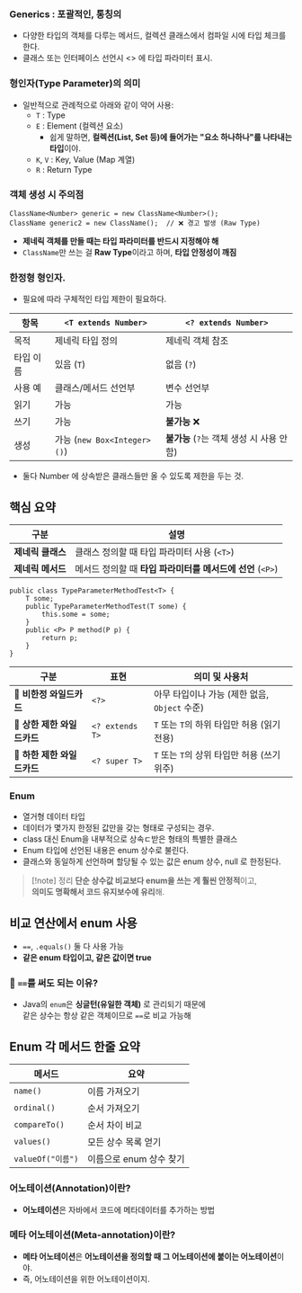 
### Generics : 포괄적인, 통칭의

- 다양한 타입의 객체를 다루는 메서드, 컬렉션 클래스에서 컴파일 시에 타입 체크를 한다. 
- 클래스 또는 인터페이스 선언시 <> 에 타입 파라미터 표시.


### 형인자(Type Parameter)의 의미

- 일반적으로 관례적으로 아래와 같이 약어 사용:
    - `T` : Type
    - `E` : Element (컬렉션 요소) 
	    - 쉽게 말하면, **컬렉션(List, Set 등)에 들어가는 "요소 하나하나"를 나타내는 타입**이야.
    - `K`, `V` : Key, Value (Map 계열)
    - `R` : Return Type
### 객체 생성 시 주의점
```
ClassName<Number> generic = new ClassName<Number>();
ClassName generic2 = new ClassName();  // ❌ 경고 발생 (Raw Type)
```

- **제네릭 객체를 만들 때는 타입 파라미터를 반드시 지정해야 해**
- `ClassName`만 쓰는 걸 **Raw Type**이라고 하며, **타입 안정성이 깨짐**

### 한정형 형인자. 
- 필요에 따라 구체적인 타입 제한이 필요하다. 

|항목|`<T extends Number>`|`<? extends Number>`|
|---|---|---|
|목적|제네릭 타입 정의|제네릭 객체 참조|
|타입 이름|있음 (`T`)|없음 (`?`)|
|사용 예|클래스/메서드 선언부|변수 선언부|
|읽기|가능|가능|
|쓰기|가능|**불가능** ❌|
|생성|가능 (`new Box<Integer>()`)|**불가능** (`?`는 객체 생성 시 사용 안 함)|
- 둘다 Number 에 상속받은 클래스들만 올 수 있도록 제한을 두는 것. 

## 핵심 요약

|구분|설명|
|---|---|
|**제네릭 클래스**|클래스 정의할 때 타입 파라미터 사용 (`<T>`)|
|**제네릭 메서드**|메서드 정의할 때 **타입 파라미터를 메서드에 선언** (`<P>`)|
```
public class TypeParameterMethodTest<T> {
    T some;
    public TypeParameterMethodTest(T some) {
        this.some = some;
    }
    public <P> P method(P p) {
        return p;
    }
}
```

|구분|표현|의미 및 사용처|
|---|---|---|
|🔸 **비한정 와일드카드**|`<?>`|아무 타입이나 가능 (제한 없음, `Object` 수준)|
|🔹 **상한 제한 와일드카드**|`<? extends T>`|`T` 또는 `T`의 하위 타입만 허용 (읽기 전용)|
|🔻 **하한 제한 와일드카드**|`<? super T>`|`T` 또는 `T`의 상위 타입만 허용 (쓰기 위주)|


### Enum

- 열거형 데이터 타입
- 데이터가 몇가지 한정된 값만을 갖는 형태로 구성되는 경우. 
- class 대신 Enum을 내부적으로 상속ㄷ받은 형태의 특별한 클래스 
- Enum 타입에 선언된 내용은 enum 상수로 불린다. 
- 클래스와 동일하게 선언하며 할당될 수 있는 값은 enum 상수, null 로 한정된다. 

> [!note] 정리
> **단순 상수값 비교보다 enum을 쓰는 게 훨씬 안정적**이고,  
**의미도 명확해서 코드 유지보수에 유리**해.

## 비교 연산에서 enum 사용

- `==`, `.equals()` 둘 다 사용 가능
- **같은 enum 타입이고, 같은 값이면 true**

### 🔹 `==`를 써도 되는 이유?

- Java의 `enum`은 **싱글턴(유일한 객체)** 로 관리되기 때문에  
    같은 상수는 항상 같은 객체이므로 `==`로 비교 가능해

## Enum 각 메서드 한줄 요약

|메서드|요약|
|---|---|
|`name()`|이름 가져오기|
|`ordinal()`|순서 가져오기|
|`compareTo()`|순서 차이 비교|
|`values()`|모든 상수 목록 얻기|
|`valueOf("이름")`|이름으로 enum 상수 찾기|
### **어노테이션(Annotation)이란?**

- **어노테이션**은 자바에서 코드에 메타데이터를 추가하는 방법
### **메타 어노테이션(Meta-annotation)이란?**

- **메타 어노테이션**은 **어노테이션을 정의할 때 그 어노테이션에 붙이는 어노테이션**이야.
- 즉, 어노테이션을 위한 어노테이션이지.
